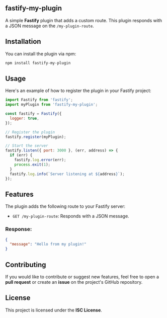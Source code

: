 ## fastify-my-plugin

A simple **Fastify** plugin that adds a custom route. This plugin responds with a JSON message on the `/my-plugin-route`.

## Installation

You can install the plugin via npm:

```bash
npm install fastify-my-plugin
```

## Usage

Here's an example of how to register the plugin in your Fastify project:

```js
import Fastify from 'fastify';
import myPlugin from 'fastify-my-plugin';

const fastify = Fastify({
  logger: true,
});

// Register the plugin
fastify.register(myPlugin);

// Start the server
fastify.listen({ port: 3000 }, (err, address) => {
  if (err) {
    fastify.log.error(err);
    process.exit(1);
  }
  fastify.log.info(`Server listening at ${address}`);
});
```

## Features

The plugin adds the following route to your Fastify server:

- `GET /my-plugin-route`: Responds with a JSON message.

### Response:

```json
{
  "message": "Hello from my plugin!"
}
```

## Contributing

If you would like to contribute or suggest new features, feel free to open a **pull request** or create an **issue** on the project's GitHub repository.

## License

This project is licensed under the **ISC License**.

